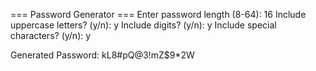 === Password Generator ===
Enter password length (8-64): 16
Include uppercase letters? (y/n): y
Include digits? (y/n): y
Include special characters? (y/n): y

Generated Password:
kL8#pQ@3!mZ$9*2W
